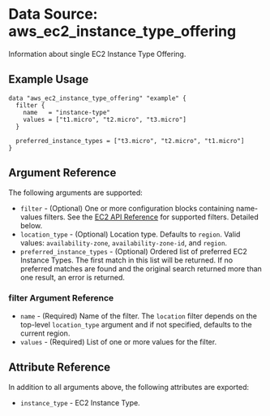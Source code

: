 
# Data Source: aws_ec2_instance_type_offering

Information about single EC2 Instance Type Offering.

## Example Usage

```hcl
data "aws_ec2_instance_type_offering" "example" {
  filter {
    name   = "instance-type"
    values = ["t1.micro", "t2.micro", "t3.micro"]
  }

  preferred_instance_types = ["t3.micro", "t2.micro", "t1.micro"]
}
```

## Argument Reference

The following arguments are supported:

* `filter` - (Optional) One or more configuration blocks containing name-values filters. See the [EC2 API Reference](https://docs.aws.amazon.com/AWSEC2/latest/APIReference/API_DescribeInstanceTypeOfferings.html) for supported filters. Detailed below.
* `location_type` - (Optional) Location type. Defaults to `region`. Valid values: `availability-zone`, `availability-zone-id`, and `region`.
* `preferred_instance_types` - (Optional) Ordered list of preferred EC2 Instance Types. The first match in this list will be returned. If no preferred matches are found and the original search returned more than one result, an error is returned.

### filter Argument Reference

* `name` - (Required) Name of the filter. The `location` filter depends on the top-level `location_type` argument and if not specified, defaults to the current region.
* `values` - (Required) List of one or more values for the filter.

## Attribute Reference

In addition to all arguments above, the following attributes are exported:

* `instance_type` - EC2 Instance Type.
